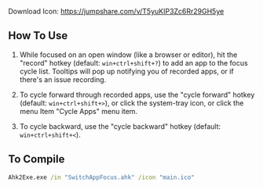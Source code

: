Download Icon: https://jumpshare.com/v/T5yuKIP3Zc6Rr29GH5ye

## How To Use

1. While focused on an open window (like a browser or editor), hit the "record" hotkey (default: `win+ctrl+shift+?`) to add an app to the focus cycle list. Tooltips will pop up notifying you of recorded apps, or if there's an issue recording.

2. To cycle forward through recorded apps, use the "cycle forward" hotkey (default: `win+ctrl+shift+>`), or click the system-tray icon, or click the menu Item "Cycle Apps" menu item.

3. To cycle backward, use the "cycle backward" hotkey (default: `win+ctrl+shift+<`).

## To Compile

```cmd
Ahk2Exe.exe /in "SwitchAppFocus.ahk" /icon "main.ico"
```
